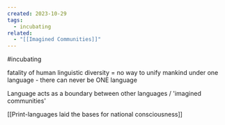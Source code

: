 ```yaml
---
created: 2023-10-29
tags:
  - incubating
related:
  - "[[Imagined Communities]]"
---
```

#incubating 

fatality of human linguistic diversity = no way to unify mankind under one language - there can never be ONE language

Language acts as a boundary between other languages / 'imagined communities'

[[Print-languages laid the bases for national consciousness]]

